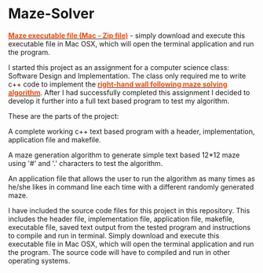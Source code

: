 Maze-Solver
===========

<a href="projects/Maze/maze-executable file.zip" target="_blank"><font color="#ff4500"><b>Maze executable file (Mac - Zip file)</b></font></a> - simply download and execute this executable file in Mac OSX, which will open the terminal application and run the program. <br>

I started this project as an assignment for a computer science class: Software Design and Implementation. The class only required me to write c++ code to implement the <a href="http://en.wikipedia.org/wiki/Maze_solving_algorithm" target="_blank"><font color="#ff4500"><b>right-hand wall following maze solving algorithm</b></font></a>. After I had successfully completed this assignment I decided to develop it further into a full text based program to test my algorithm. <br>



These are the parts of the project: </li><br>

A complete working c++ text based program with a header, implementation, application file and makefile.<br>

A maze generation algorithm to generate simple text based 12*12 maze using '#' and '.' characters to test the algorithm.<br>

An application file that allows the user to run the algorithm as many times as he/she likes in command line each time with a different randomly generated maze.<br>


I have included the source code files for this project in this repository. This includes the header file, implementation file, application file, makefile, executable file, saved text output from the tested program and instructions to compile and run in terminal. Simply download and execute this executable file in Mac OSX, which will open the terminal application and run the program. The source code will have to compiled and run in other operating systems.<br>
